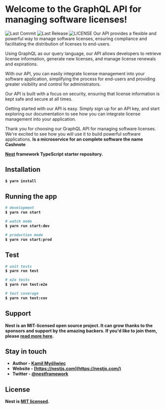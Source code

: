 # Welcome to the GraphQL API for managing software licenses!
![Last Commit](https://img.shields.io/github/last-commit/FabrizioManna/cashnote-service-license) ![Last Release](https://img.shields.io/github/release-date/FabrizioManna/cashnote-service-license) ![LICENSE](https://img.shields.io/github/license/FabrizioManna/cashnote-service-license)
Our API provides a flexible and powerful way to manage software licenses, ensuring compliance and facilitating the distribution of licenses to end-users.

Using GraphQL as our query language, our API allows developers to retrieve license information, generate new licenses, and manage license renewals and expirations.

With our API, you can easily integrate license management into your software application, simplifying the process for end-users and providing greater visibility and control for administrators.

Our API is built with a focus on security, ensuring that license information is kept safe and secure at all times.

Getting started with our API is easy. Simply sign up for an API key, and start exploring our documentation to see how you can integrate license management into your application.

Thank you for choosing our GraphQL API for managing software licenses. We're excited to see how you will use it to build powerful software applications. <b>Is a microservice for an complete software the name Cashnote<b>

[Nest](https://github.com/nestjs/nest) framework TypeScript starter repository.

## Installation

```bash
$ yarn install
```

## Running the app

```bash
# development
$ yarn run start

# watch mode
$ yarn run start:dev

# production mode
$ yarn run start:prod
```

## Test

```bash
# unit tests
$ yarn run test

# e2e tests
$ yarn run test:e2e

# test coverage
$ yarn run test:cov
```

## Support

Nest is an MIT-licensed open source project. It can grow thanks to the sponsors and support by the amazing backers. If you'd like to join them, please [read more here](https://docs.nestjs.com/support).

## Stay in touch

- Author - [Kamil Myśliwiec](https://kamilmysliwiec.com)
- Website - [https://nestjs.com](https://nestjs.com/)
- Twitter - [@nestframework](https://twitter.com/nestframework)

## License

Nest is [MIT licensed](LICENSE).
